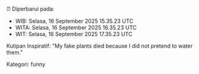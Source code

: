 ⏰ Diperbarui pada:
- WIB: Selasa, 16 September 2025 15.35.23 UTC
- WITA: Selasa, 16 September 2025 16.35.23 UTC
- WIT: Selasa, 16 September 2025 17.35.23 UTC

Kutipan Inspiratif:
"My fake plants died because I did not pretend to water them."


Kategori: funny

